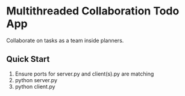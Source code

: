 # Multithreaded Collaboration Todo App

Collaborate on tasks as a team inside planners.

## Quick Start

1. Ensure ports for server.py and client(s).py are matching
1. python server.py
1. python client.py

